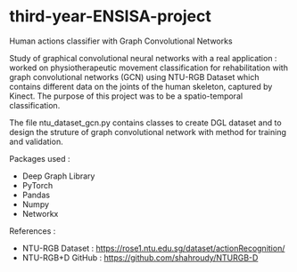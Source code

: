 # third-year-ENSISA-project
Human actions classifier with Graph Convolutional Networks

Study of graphical convolutional neural networks with a real application : worked on physiotherapeutic movement classification for rehabilitation with graph convolutional networks (GCN) using NTU-RGB Dataset which contains different data on the joints of the human skeleton, captured by Kinect. The purpose of this project was to be a spatio-temporal classification.

The file ntu_dataset_gcn.py contains classes to create DGL dataset and to design the struture of graph convolutional network with method for training and validation.

Packages used :
  - Deep Graph Library
  - PyTorch
  - Pandas
  - Numpy
  - Networkx

References :
 - NTU-RGB Dataset : https://rose1.ntu.edu.sg/dataset/actionRecognition/
 - NTU-RGB+D GitHub : https://github.com/shahroudy/NTURGB-D
